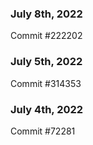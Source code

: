 ### July 8th, 2022

Commit #222202

### July 5th, 2022

Commit #314353


### July 4th, 2022

Commit #72281
